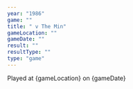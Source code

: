 ```yaml
---
year: "1986"									
game: ""									
title: " v The Min"									
gameLocation: ""									
gameDate: ""									
result: ""									
resultType: ""									
type: "game"									
---
```


Played at {gameLocation} on {gameDate} 